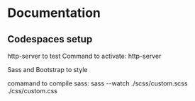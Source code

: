 # Documentation

## Codespaces setup

http-server to test
Command to activate: http-server

Sass and Bootstrap to style

comamand to compile sass: sass --watch ./scss/custom.scss ./css/custom.css